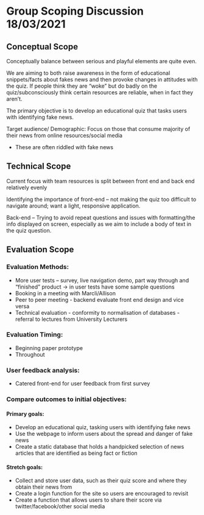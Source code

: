 
# **Group Scoping Discussion** 18/03/2021

## Conceptual Scope

Conceptually balance between serious and playful elements are quite even.

We are aiming to both raise awareness in the form of educational snippets/facts about fakes news and then provoke changes in attitudes with the quiz. If people think they are “woke” but do badly on the quiz/subconsciously think certain resources are reliable, when in fact they aren’t.

The primary objective is to develop an educational quiz that tasks users with identifying fake news.

Target audience/ Demographic: Focus on those that consume majority of their news from online resources/social media

- These are often riddled with fake news


## Technical Scope
Current focus with team resources is split between front end and back end relatively evenly

Identifying the importance of front-end – not making the quiz too difficult to navigate around; want a light, responsive application.

Back-end – Trying to avoid repeat questions and issues with formatting/the info displayed on screen, especially as we aim to include a body of text in the quiz question.

## Evaluation Scope

### Evaluation Methods:
- More user tests – survey, live navigation demo, part way through and “finished” product -> in user tests have some sample questions
- Booking in a meeting with Marcli/Allison
- Peer to peer meeting - backend evaluate front end design and vice versa
- Technical evaluation - conformity to normalisation of databases - referral to lectures from University Lecturers

### Evaluation Timing:
- Beginning paper prototype
- Throughout

### User feedback analysis:
- Catered front-end for user feedback from first survey

### Compare outcomes to initial objectives:
#### Primary goals:
- Develop an educational quiz, tasking users with identifying fake news 
- Use the webpage to inform users about the spread and danger of fake news 
- Create a static database that holds a handpicked selection of news articles that are identified as being fact or fiction
#### Stretch goals:
- Collect and store user data, such as their quiz score and where they obtain their news from 
- Create a login function for the site so users are encouraged to revisit 
- Create a function that allows users to share their score via twitter/facebook/other social media
